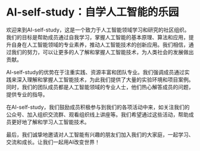 # AI-self-study：自学人工智能的乐园

欢迎来到AI-self-study，这是一个致力于人工智能领域学习和研究的社区组织。我们的目标是帮助成员通过自我学习，掌握人工智能的基本原理、算法和应用，提升自身在人工智能领域的专业素养，推动人工智能技术的创新应用。我们相信，通过我们的努力，可以让更多的人了解和掌握人工智能技术，为人类社会的发展做出贡献。

AI-self-study的优势在于注重实践、资源丰富和团队专业。我们强调成员通过实践来深入理解和掌握人工智能技术，为此我们提供了大量的实验环境和项目案例。同时，我们的团队成员都是人工智能领域的专业人士，他们热心解答成员的问题，提供专业的指导。

在AI-self-study，我们鼓励成员积极参与到我们的各项活动中来，如关注我们的公众号、加入组织交流群、观看组织线上讲座等。我们希望通过这些活动，帮助成员更好地了解和学习人工智能技术。

最后，我们诚挚地邀请对人工智能有兴趣的朋友们加入我们的大家庭，一起学习、交流和成长。让我们一起用AI改变世界！
